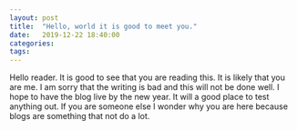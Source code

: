 ```yaml
---
layout: post
title:  "Hello, world it is good to meet you."
date:   2019-12-22 18:40:00
categories:
tags:
---
```


Hello reader. It is good to see that you are reading this. It is likely that you are me. I am sorry that the writing is bad and this will not be done well. I hope to have the blog live by the new year. It will a good place to test anything out. If you are someone else I wonder why you are here because blogs are something that not do a lot.   
